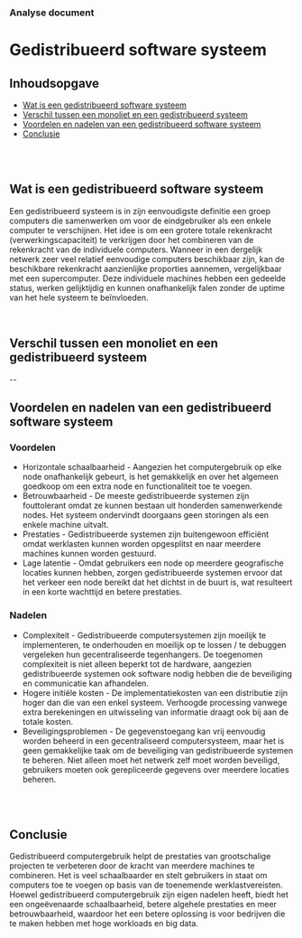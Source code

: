### Analyse document
# Gedistribueerd software systeem 
## Inhoudsopgave

  - [Wat is een gedistribueerd software systeem](#Wat-is-een-gedistribueerd-software-systeem)
  - [Verschil tussen een monoliet en een gedistribueerd systeem](#Verschil-tussen-een-monoliet-en-een-gedistribueerd-systeem)
  - [Voordelen en nadelen van een gedistribueerd software systeem](#Voordelen-en-nadelen-van-een-gedistribueerd-software-systeem)
  - [Conclusie](#Conclusie)
<br>
<br>

##  Wat is een gedistribueerd software systeem
<p>Een gedistribueerd systeem is in zijn eenvoudigste definitie een groep computers die samenwerken om voor de eindgebruiker als een enkele computer te verschijnen. Het idee is om een grotere totale rekenkracht (verwerkingscapaciteit) te verkrijgen door het combineren van de rekenkracht van de individuele computers. Wanneer in een dergelijk netwerk zeer veel relatief eenvoudige computers beschikbaar zijn, kan de beschikbare rekenkracht aanzienlijke proporties aannemen, vergelijkbaar met een supercomputer.
Deze individuele machines hebben een gedeelde status, werken gelijktijdig en kunnen onafhankelijk falen zonder de uptime van het hele systeem te beïnvloeden.
</p>
<br>

##  Verschil tussen een monoliet en een gedistribueerd systeem
--
<br>

##  Voordelen en nadelen van een gedistribueerd software systeem
### Voordelen
*   Horizontale schaalbaarheid - Aangezien het computergebruik op elke node onafhankelijk gebeurt, is het gemakkelijk en over het algemeen goedkoop om een extra node en functionaliteit toe te voegen.
*   Betrouwbaarheid - De meeste gedistribueerde systemen zijn fouttolerant omdat ze kunnen bestaan uit honderden samenwerkende nodes. Het systeem ondervindt doorgaans geen storingen als een enkele machine uitvalt.
*   Prestaties - Gedistribueerde systemen zijn buitengewoon efficiënt omdat werklasten kunnen worden opgesplitst en naar meerdere machines kunnen worden gestuurd.
*   Lage latentie - Omdat gebruikers een node op meerdere geografische locaties kunnen hebben, zorgen gedistribueerde systemen ervoor dat het verkeer een node bereikt dat het dichtst in de buurt is, wat resulteert in een korte wachttijd en betere prestaties. 
### Nadelen
*	Complexiteit - Gedistribueerde computersystemen zijn moeilijk te implementeren, te onderhouden en moeilijk op te lossen / te debuggen vergeleken hun gecentraliseerde tegenhangers. De toegenomen complexiteit is niet alleen beperkt tot de hardware, aangezien gedistribueerde systemen ook software nodig hebben die de beveiliging en communicatie kan afhandelen.
*	Hogere initiële kosten - De implementatiekosten van een distributie zijn hoger dan die van een enkel systeem. Verhoogde processing vanwege extra berekeningen en uitwisseling van informatie draagt ook bij aan de totale kosten.
*	Beveiligingsproblemen - De gegevenstoegang kan vrij eenvoudig worden beheerd in een gecentraliseerd computersysteem, maar het is geen gemakkelijke taak om de beveiliging van gedistribueerde systemen te beheren. Niet alleen moet het netwerk zelf moet worden beveiligd, gebruikers moeten ook gerepliceerde gegevens over meerdere locaties beheren.
<br>
<br>

##  Conclusie
Gedistribueerd computergebruik helpt de prestaties van grootschalige projecten te verbeteren door de kracht van meerdere machines te combineren. Het is veel schaalbaarder en stelt gebruikers in staat om computers toe te voegen op basis van de toenemende werklastvereisten. Hoewel gedistribueerd computergebruik zijn eigen nadelen heeft, biedt het een ongeëvenaarde schaalbaarheid, betere algehele prestaties en meer betrouwbaarheid, waardoor het een betere oplossing is voor bedrijven die te maken hebben met hoge workloads en big data.
